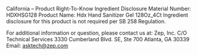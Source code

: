  
 
 
California – Product Right-To-Know Ingredient Disclosure 
Material Number: HDXHSG128 
Product Name: Hdx Hand Sanitizer Gel 128Oz_4Ct 
Ingredient disclosure for this product is not required per SB 258 Regulation. 
 
For additional information or question, please contact us at: 
Zep, Inc. 
C/O Technical Services 
3330 Cumberland Blvd. SE, Ste 700 
Atlanta, GA 30339 
Email: asktech@zep.com 
 
 
 
 

